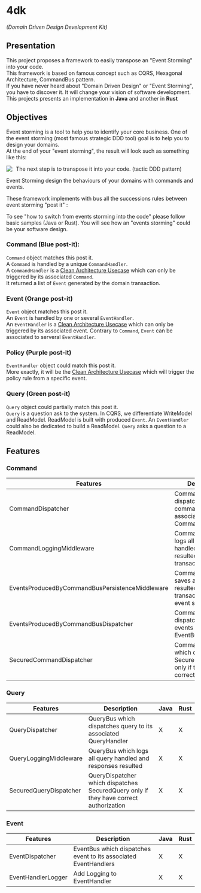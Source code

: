 # 4dk
<em>(Domain Driven Design Development Kit)</em>

## Presentation
This project proposes a framework to easily transpose an "Event Storming" into your code. <br/>
This framework is based on famous concept such as CQRS, Hexagonal Architecture, CommandBus pattern. <br />
If you have never heard about "Domain Driven Design" or "Event Storming", you have to discover it. It will change your vision of software development.<br/>
This projects presents an implementation in <b>Java</b> and another in <b>Rust</b>

## Objectives

Event storming is a tool to help you to identify your core business. One of the event storming (most famous strategic DDD tool)  goal is to help you to design your domains.<br/>
At the end of your "event storming", the result will look such as something like this: </br>

<img src="https://i2.wp.com/cleandojo.com/wp-content/uploads/2019/06/Bounded-Context-1050x383.png?ssl=1" style="float: left; margin-right: 10px;" />

The next step is to transpose it into your code. (tactic DDD pattern)<br/>

Event Storming design the behaviours of your domains with commands and events. <br/>

These framework implements with bus all the successions rules between event storming "post it" :<br/>

To see "how to switch from events storming into the code" please follow basic samples (Java or Rust). You will see how an "events storming" could be your software design.

### Command (Blue post-it): 
`Command` object matches this post it. <br />
A `Command` is handled by a unique `CommandHandler`. <br />
A `CommandHandler` is a <a href="http://www.plainionist.net/Implementing-Clean-Architecture-UseCases/">Clean Architecture Usecase</a> which can only be triggered by its associated `Command`.<br/>
It returned a list of `Event` generated by the domain transaction.


### Event (Orange post-it)
`Event` object matches this post it. <br />
An `Event` is handled by one or several `EventHandler`. <br />
An `EventHandler` is a <a href="http://www.plainionist.net/Implementing-Clean-Architecture-UseCases/">Clean Architecture Usecase</a> which can only be triggered by its associated event. Contrary to `Command`, `Event` can be associated to serveral `EventHandler`.


### Policy (Purple post-it)
`EventHandler` object could match this post it. <br />
More exactly, it will be the <a href="http://www.plainionist.net/Implementing-Clean-Architecture-UseCases/">Clean Architecture Usecase</a> which will trigger the policy rule from a specific event. 

### Query (Green post-it)
`Query` object could partially match this post it. <br />
`Query` is a question ask to the system. In CQRS, we differentiate WriteModel and ReadModel. ReadModel is built with produced `Event`. An `EventHandler` could also be dedicated to build a ReadModel. `Query` asks a question to a ReadModel.


## Features

### Command
| Features                                        | Description                                                                                 | Java | Rust |
|-------------------------------------------------|---------------------------------------------------------------------------------------------|------|------|
| CommandDispatcher                               | CommandBus which dispatches command to its associated CommandHandler                        | X    | X    |
| CommandLoggingMiddleware                        | CommandBus which logs all command handled and events resulted by the transactionwhich       | X    | X    |
| EventsProducedByCommandBusPersistenceMiddleware | CommandBus which saves all events resulted by the transaction in an event store             | X    |      |
| EventsProducedByCommandBusDispatcher            | CommandBus which dispatches resulted events to an EventBus                                  | X    | X    |
| SecuredCommandDispatcher                        | CommandDispatcher which dispatches SecuredCommands only if they have correct authorization  | X    | X    |

### Query
| Features               | Description                                                                            | Java | Rust |
|------------------------|----------------------------------------------------------------------------------------|------|------|
| QueryDispatcher        | QueryBus which dispatches query to its associated QueryHandler                         | X    | X    |
| QueryLoggingMiddleware | QueryBus which logs all query handled and responses resulted                           | X    | X    |
| SecuredQueryDispatcher | QueryDispatcher which dispatches SecuredQuery only if they have correct authorization  | X    | X    |

### Event
| Features           | Description                                                     | Java | Rust |
|--------------------|-----------------------------------------------------------------|------|------|
| EventDispatcher    | EventBus which dispatches event to its associated EventHandlers | X    | X    |
| EventHandlerLogger | Add Logging to EventHandler                                     | X    | X    |
